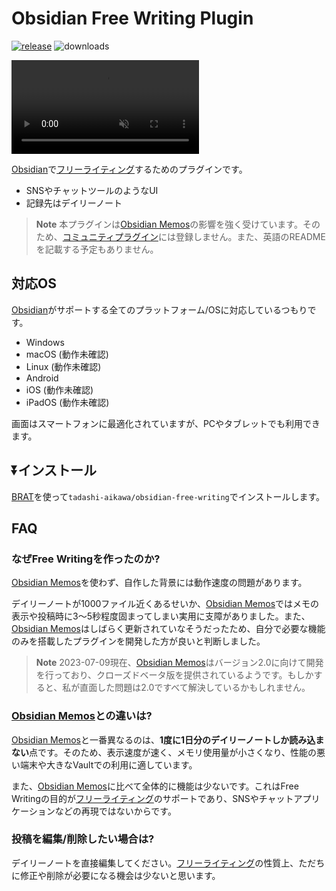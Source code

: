 # Obsidian Free Writing Plugin

[![release](https://img.shields.io/github/release/tadashi-aikawa/obsidian-free-writing.svg)](https://github.com/tadashi-aikawa/obsidian-free-writing/releases/latest)
![downloads](https://img.shields.io/github/downloads/tadashi-aikawa/obsidian-free-writing/total)

<video autoplay muted controls src="https://publish-01.obsidian.md/access/35d05cd1bf5cc500e11cc8ba57daaf88/%F0%9F%A6%89My%20Products/attachments/2023-07-17_18h04_23.mp4"></video>

[Obsidian]で[フリーライティング]するためのプラグインです。

- SNSやチャットツールのようなUI
- 記録先はデイリーノート

> **Note**
> 本プラグインは[Obsidian Memos]の影響を強く受けています。そのため、[コミュニティプラグイン]には登録しません。また、英語のREADMEを記載する予定もありません。

## 対応OS

[Obsidian]がサポートする全てのプラットフォーム/OSに対応しているつもりです。

- Windows
- macOS (動作未確認)
- Linux (動作未確認)
- Android
- iOS (動作未確認)
- iPadOS (動作未確認)

画面はスマートフォンに最適化されていますが、PCやタブレットでも利用できます。

## ⏬インストール

[BRAT]を使って`tadashi-aikawa/obsidian-free-writing`でインストールします。

## FAQ

### なぜFree Writingを作ったのか?

[Obsidian Memos]を使わず、自作した背景には動作速度の問題があります。

デイリーノートが1000ファイル近くあるせいか、[Obsidian Memos]ではメモの表示や投稿時に3～5秒程度固まってしまい実用に支障がありました。また、[Obsidian Memos]はしばらく更新されていなそうだったため、自分で必要な機能のみを搭載したプラグインを開発した方が良いと判断しました。

> **Note**
> 2023-07-09現在、[Obsidian Memos]はバージョン2.0に向けて開発を行っており、クローズドベータ版を提供されているようです。もしかすると、私が直面した問題は2.0ですべて解決しているかもしれません。

### [Obsidian Memos]との違いは?

[Obsidian Memos]と一番異なるのは、**1度に1日分のデイリーノートしか読み込まない**点です。そのため、表示速度が速く、メモリ使用量が小さくなり、性能の悪い端末や大きなVaultでの利用に適しています。

また、[Obsidian Memos]に比べて全体的に機能は少ないです。これはFree Writingの目的が[フリーライティング]のサポートであり、SNSやチャットアプリケーションなどの再現ではないからです。

### 投稿を編集/削除したい場合は?

デイリーノートを直接編集してください。[フリーライティング]の性質上、ただちに修正や削除が必要になる機会は少ないと思います。


[Obsidian]: https://obsidian.md/
[BRAT]: https://github.com/TfTHacker/obsidian42-brat
[フリーライティング]: https://en.wikipedia.org/wiki/Free_writing
[Obsidian Memos]: https://github.com/Quorafind/Obsidian-Memos
[コミュニティプラグイン]: https://help.obsidian.md/Advanced+topics/Community+plugins